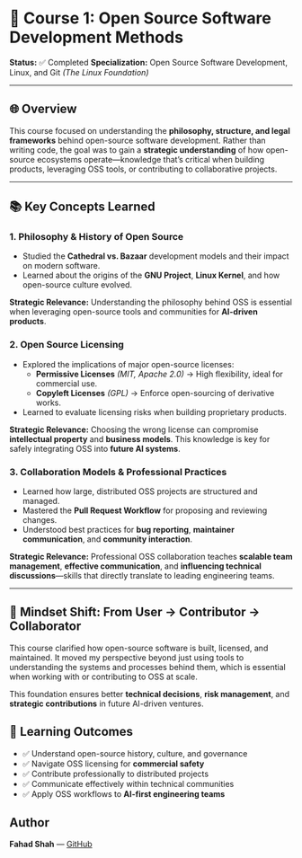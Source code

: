 # **🚀 Course 1: Open Source Software Development Methods**

**Status:** ✅ Completed
**Specialization:** Open Source Software Development, Linux, and Git _(The Linux Foundation)_

---

## **🌐 Overview**

This course focused on understanding the **philosophy, structure, and legal frameworks** behind open-source software development.
Rather than writing code, the goal was to gain a **strategic understanding** of how open-source ecosystems operate—knowledge that’s critical when building products, leveraging OSS tools, or contributing to collaborative projects.

---

## **📚 Key Concepts Learned**

### **1. Philosophy & History of Open Source**

- Studied the **Cathedral vs. Bazaar** development models and their impact on modern software.
- Learned about the origins of the **GNU Project**, **Linux Kernel**, and how open-source culture evolved.

**Strategic Relevance:**
Understanding the philosophy behind OSS is essential when leveraging open-source tools and communities for **AI-driven products**.

### **2. Open Source Licensing**

- Explored the implications of major open-source licenses:
  - **Permissive Licenses** _(MIT, Apache 2.0)_ → High flexibility, ideal for commercial use.
  - **Copyleft Licenses** _(GPL)_ → Enforce open-sourcing of derivative works.
- Learned to evaluate licensing risks when building proprietary products.

**Strategic Relevance:**
Choosing the wrong license can compromise **intellectual property** and **business models**.
This knowledge is key for safely integrating OSS into **future AI systems**.

### **3. Collaboration Models & Professional Practices**

- Learned how large, distributed OSS projects are structured and managed.
- Mastered the **Pull Request Workflow** for proposing and reviewing changes.
- Understood best practices for **bug reporting**, **maintainer communication**, and **community interaction**.

**Strategic Relevance:**
Professional OSS collaboration teaches **scalable team management**, **effective communication**, and **influencing technical discussions**—skills that directly translate to leading engineering teams.

---

## **🧠 Mindset Shift: From User → Contributor → Collaborator**

This course clarified how open-source software is built, licensed, and maintained.
It moved my perspective beyond just using tools to understanding the systems and processes behind them, which is essential when working with or contributing to OSS at scale.

This foundation ensures better **technical decisions**, **risk management**, and **strategic contributions** in future AI-driven ventures.

## 🎯 **Learning Outcomes**

- ✅ Understand open-source history, culture, and governance
- ✅ Navigate OSS licensing for **commercial safety**
- ✅ Contribute professionally to distributed projects
- ✅ Communicate effectively within technical communities
- ✅ Apply OSS workflows to **AI-first engineering teams**

## **Author**

**Fahad Shah** — [GitHub](https://github.com/1FahadShah)
